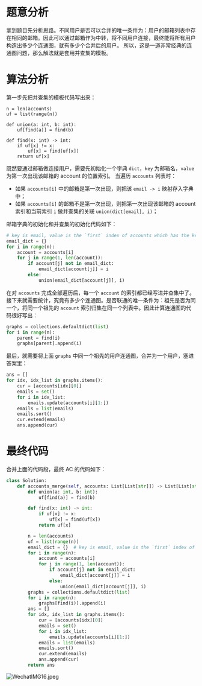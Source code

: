 # 题意分析
拿到题目先分析思路。不同用户是否可以合并的唯一条件为：用户的邮箱列表中存在相同的邮箱。因此可以通过邮箱作为中转，将不同用户连接，最终能将所有用户构造出多少个连通图，就有多少个合并后的用户。
所以，这是一道非常经典的连通图问题，那么解法就是套用并查集的模板。

# 算法分析

第一步先把并查集的模板代码写出来：
```python3
n = len(accounts)
uf = list(range(n))

def union(a: int, b: int):
    uf[find(a)] = find(b)

def find(x: int) -> int:
    if uf[x] != x:
        uf[x] = find(uf[x])
    return uf[x]
```

既然要通过邮箱做连接用户，需要先初始化一个字典 `dict`，`key` 为邮箱名，`value` 为第一次出现该邮箱的 account 的位置索引。
当遍历 `accounts` 列表时：
- 如果 `accounts[i]` 中的邮箱是第一次出现，则把该 `email -> i` 映射存入字典中；
- 如果 `accounts[i]` 的邮箱不是第一次出现，则把第一次出现该邮箱的 account 索引和当前索引 `i` 做并查集的关联 `union(dict[email], i)`；

邮箱字典的初始化和并查集的初始化代码如下：

```python
# key is email, value is the `first` index of accounts which has the key email
email_dict = {}
for i in range(n):
    account = accounts[i]
    for j in range(1, len(account)):
        if account[j] not in email_dict:
            email_dict[account[j]] = i
        else:
            union(email_dict[account[j]], i)
```

在对 `accounts` 完成全部遍历后，每一个 `account` 的索引都已经写进并查集中了。接下来就需要统计，究竟有多少个连通图。是否联通的唯一条件为：祖先是否为同一个，将同一个祖先的 `account` 索引归集在同一个列表中。因此计算连通图的代码很好写出：

```python
graphs = collections.defaultdict(list)
for i in range(n):
    parent = find(i)
    graphs[parent].append(i)
```

最后，就需要将上面 `graphs` 中同一个祖先的用户连通图，合并为一个用户，塞进答案里：

```python
ans = []
for idx, idx_list in graphs.items():
    cur = [accounts[idx][0]]
    emails = set()
    for i in idx_list:
        emails.update(accounts[i][1:])
    emails = list(emails)
    emails.sort()
    cur.extend(emails)
    ans.append(cur)
```

# 最终代码

合并上面的代码段，最终 AC 的代码如下：

```python
class Solution:
    def accounts_merge(self, accounts: List[List[str]]) -> List[List[str]]:
        def union(a: int, b: int):
            uf[find(a)] = find(b)

        def find(x: int) -> int:
            if uf[x] != x:
                uf[x] = find(uf[x])
            return uf[x]

        n = len(accounts)
        uf = list(range(n))
        email_dict = {}  # key is email, value is the `first` index of accounts which has the key email
        for i in range(n):
            account = accounts[i]
            for j in range(1, len(account)):
                if account[j] not in email_dict:
                    email_dict[account[j]] = i
                else:
                    union(email_dict[account[j]], i)
        graphs = collections.defaultdict(list)
        for i in range(n):
            graphs[find(i)].append(i)
        ans = []
        for idx, idx_list in graphs.items():
            cur = [accounts[idx][0]]
            emails = set()
            for i in idx_list:
                emails.update(accounts[i][1:])
            emails = list(emails)
            emails.sort()
            cur.extend(emails)
            ans.append(cur)
        return ans
```

![WechatIMG16.jpeg](https://pic.leetcode-cn.com/1610974881-mpHJeJ-WechatIMG16.jpeg)
